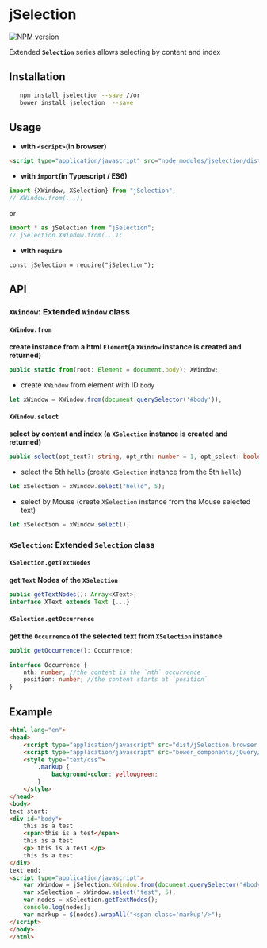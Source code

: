 # jSelection
[![NPM version](https://img.shields.io/npm/v/jSelection.svg)](https://www.npmjs.com/package/jselection)

Extended **`Selection`** series allows selecting by content and index

## Installation
``` bash
   npm install jselection --save //or
   bower install jselection  --save
```

## Usage
* __with `<script>`(in browser)__
``` html
<script type="application/javascript" src="node_modules/jselection/dist/jSelection.browser.js"></script>
```
* __with `import`(in Typescript / ES6)__
``` typescript
import {XWindow, XSelection} from "jSelection";
// XWindow.from(...);
```
or 
``` typescript
import * as jSelection from "jSelection";
// jSelection.XWindow.from(...);
```
* __with `require`__
```
const jSelection = require("jSelection");
```

## API
### **`XWindow`**: Extended **`Window`** class 

#### `XWindow.from`
__create instance from a html `Element`(a `XWindow` instance is created and returned)__
``` typescript
public static from(root: Element = document.body): XWindow;
```
* create `XWindow` from element with ID `body`
``` javascript
let xWindow = XWindow.from(document.querySelector('#body'));
```

#### `XWindow.select`
__select by content and index (a `XSelection` instance is created and returned)__
``` typescript
public select(opt_text?: string, opt_nth: number = 1, opt_select: boolean = false): XSelection;
```
* select the 5th `hello` (create `XSelection` instance from the 5th `hello`)
``` javascript
let xSelection = xWindow.select("hello", 5);
```
* select by Mouse (create `XSelection` instance from the Mouse selected text)
``` javascript
let xSelection = xWindow.select();
```

### __`XSelection`__: Extended __`Selection`__ class

#### `XSelection.getTextNodes`
__get `Text` Nodes of the `XSelection`__
``` typescript
public getTextNodes(): Array<XText>;
interface XText extends Text {...}
```

#### `XSelection.getOccurrence`
__get the `Occurrence` of the selected text from `XSelection` instance__
``` typescript
public getOccurrence(): Occurrence;

interface Occurrence {
    nth: number; //the content is the `nth` occurrence
    position: number; //the content starts at `position`
}
```

## Example
``` html
<html lang="en">
<head>
    <script type="application/javascript" src="dist/jSelection.browser.js"></script>
    <script type="application/javascript" src="bower_components/jQuery/dist/jquery.min.js"></script>
    <style type="text/css">
        .markup {
            background-color: yellowgreen;
        }
    </style>
</head>
<body>
text start: 
<div id="body">
    this is a test
    <span>this is a test</span>
    this is a test
    <p> this is a test </p>
    this is a test
</div>
text end: 
<script type="application/javascript">
    var xWindow = jSelection.XWindow.from(document.querySelector("#body"));
    var xSelection = xWindow.select("test", 5);
    var nodes = xSelection.getTextNodes();
    console.log(nodes);
    var markup = $(nodes).wrapAll("<span class='markup'/>");
</script>
</body>
</html>
```
